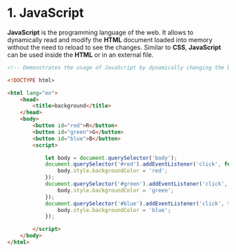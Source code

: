 # 1. JavaScript

**JavaScript** is the programming language of the web. It allows to dynamically read and modify the **HTML** document loaded into memory without the need to reload to see the changes. Similar to **CSS**, **JavaScript** can be used inside the **HTML** or in an external file.

```html
<!-- Demonstrates the usage of JavaScript by dynamically changing the background color of the page -->

<!DOCTYPE html>

<html lang="en">
    <head>
        <title>background</title>
    </head>
    <body>
        <button id="red">R</button>
        <button id="green">G</button>
        <button id="blue">B</button>
        <script>

            let body = document.querySelector('body');
            document.querySelector('#red').addEventListener('click', function() {
                body.style.backgroundColor = 'red';
            });
            document.querySelector('#green').addEventListener('click', function() {
                body.style.backgroundColor = 'green';
            });
            document.querySelector('#blue').addEventListener('click', function() {
                body.style.backgroundColor = 'blue';
            });

        </script>
    </body>
</html>
```
